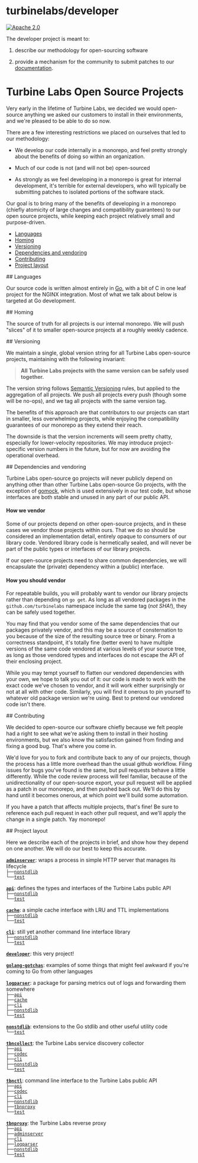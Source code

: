 
[//]: # ( Copyright 2017 Turbine Labs, Inc.                                   )
[//]: # ( you may not use this file except in compliance with the License.    )
[//]: # ( You may obtain a copy of the License at                             )
[//]: # (                                                                     )
[//]: # (     http://www.apache.org/licenses/LICENSE-2.0                      )
[//]: # (                                                                     )
[//]: # ( Unless required by applicable law or agreed to in writing, software )
[//]: # ( distributed under the License is distributed on an "AS IS" BASIS,   )
[//]: # ( WITHOUT WARRANTIES OR CONDITIONS OF ANY KIND, either express or     )
[//]: # ( implied. See the License for the specific language governing        )
[//]: # ( permissions and limitations under the License.                      )

# turbinelabs/developer

[![Apache 2.0](https://img.shields.io/hexpm/l/plug.svg)](LICENSE)

The developer project is meant to:

1. describe our methodology for open-sourcing software

2. provide a mechanism for the community to submit patches to our
   [documentation](https://docs.turbinelabs.io/).

# Turbine Labs Open Source Projects

Very early in the lifetime of Turbine Labs, we decided we would open-source
anything we asked our customers to install in their environments, and we're
pleased to be able to do so now.

There are a few interesting restrictions we placed on ourselves that led to our
methodology:

- We develop our code internally in a monorepo, and feel pretty strongly about
  the benefits of doing so within an organization.

- Much of our code is not (and will not be) open-sourced

- As strongly as we feel developing in a monorepo is great for internal
  development, it's terrible for external developers, who will typically be
  submitting patches to isolated portions of the software stack.

Our goal is to bring many of the benefits of developing in a monorepo
(chiefly atomicity of large changes and compatibility guarantees) to our open
source projects, while keeping each project relatively small and purpose-driven.

- [Languages](#languages)
- [Homing](#homing)
- [Versioning](#versioning)
- [Dependencies and vendoring](#vendoring)
- [Contributing](#contributing)
- [Project layout](#layout)

<a name="languages"/>
## Languages

Our source code is written almost entirely in [Go](https://golang.org/), with a
bit of C in one leaf project for the NGINX integration. Most of what we talk
about below is targeted at Go development.

<a name="homing"/>
## Homing

The source of truth for all projects is our internal monorepo. We will push
"slices" of it to smaller open-source projects at a roughly weekly cadence.

<a name="versioning"/>
## Versioning

We maintain a single, global version string for all Turbine Labs open-source
projects, maintaining with the following invariant:

>**All Turbine Labs projects with the same version can be safely used together.**

The version string follows [Semantic Versioning](http://semver.org/) rules,
but applied to the aggregation of all projects. We push all projects every push
(though some will be no-ops), and we tag all projects with the same version tag.

The benefits of this approach are that contributors to our projects can start
in smaller, less overwhelming projects, while enjoying the compatibility
guarantees of our monorepo as they extend their reach.

The downside is that the version increments will seem pretty chatty, especially
for lower-velocity repositories. We may introduce project-specific version
numbers in the future, but for now are avoiding the operational overhead.

<a name="vendoring"/>
## Dependencies and vendoring

Turbine Labs open-source go projects will never publicly depend on anything
other than other Turbine Labs open-source Go projects, with the exception of
[gomock](https://github.com/golang/mock), which is used extensively in our test
code, but whose interfaces are both stable and unused in any part of our public
API.

#### How we vendor

Some of our projects depend on other open-source projects, and in these cases
we vendor those projects within ours. That we do so should be considered an
implementation detail, entirely opaque to consumers of our library code.
Vendored library code is hermetically sealed, and will never be part of the
public types or interfaces of our library projects.

If our open-source projects need to share common dependencies, we will
encapsulate the (private) dependency within a (public) interface.

#### How you should vendor

For repeatable builds, you will probably want to vendor our library projects
rather than depending on `go get`. As long as all vendored packages in the
`github.com/turbinelabs` namespace include the same tag (*not SHA!*), they
can be safely used together.

You may find that you vendor some of the same dependencies that our packages
privately vendor, and this may be a source of consternation to you because of
the size of the resulting source tree or binary. From a correctness standpoint,
it's totally fine (better even) to have multiple versions of the same code
vendored at various levels of your source tree, as long as those vendored
types and interfaces do not escape the API of their enclosing project.

While you may tempt yourself to flatten our vendored dependencies with your own,
we hope to talk you out of it: our code is made to work with the exact code
we've chosen to vendor, and it will work either surprisingly or not at all with
other code. Similarly, you will find it onerous to pin yourself to whatever
old package version we're using. Best to pretend our vendored code isn't there.

<a name="contributing"/>
## Contributing

We decided to open-source our software chiefly because we felt people had a
right to see what we're asking them to install in their hosting environments,
but we also know the satisfaction gained from finding and fixing a good bug.
That's where you come in.

We'd love for you to fork and contribute back to any of our projects, though
the process has a little more overhead than the usual github workflow. Filing
issues for bugs you've found is the same, but pull requests behave a little
differently. While the code review process will feel familiar, because of the
unidirectionality of our open-source export, your pull request will be applied as a
patch in our monorepo, and then pushed back out. We'll do this by hand until
it becomes onerous, at which point we'll build some automation.

If you have a patch that affects multiple projects, that's fine! Be sure to
reference each pull request in each other pull request, and we'll apply the
change in a single patch. Yay monorepo!

<a name="layout"/>
## Project layout

Here we describe each of the projects in brief, and show how they depend on
one another. We will do our best to keep this accurate.

[**`adminserver`**](http://github.com/turbinelabs/adminserver):
wraps a process in simple HTTP server that manages its lifecycle<br>
`├──`[`nonstdlib`](http://github.com/turbinelabs/nonstdlib)<br>
`└──`[`test`](http://github.com/turbinelabs/test)<br>

[**`api`**](http://github.com/turbinelabs/api):
defines the types and interfaces of the Turbine Labs public API<br>
`├──`[`nonstdlib`](http://github.com/turbinelabs/nonstdlib)<br>
`└──`[`test`](http://github.com/turbinelabs/test)<br>

[**`cache`**](http://github.com/turbinelabs/cache):
a simple cache interface with LRU and TTL implementations<br>
`├──`[`nonstdlib`](http://github.com/turbinelabs/nonstdlib)<br>
`└──`[`test`](http://github.com/turbinelabs/test)<br>

[**`cli`**](http://github.com/turbinelabs/cli):
still yet another command line interface library<br>
`├──`[`nonstdlib`](http://github.com/turbinelabs/nonstdlib)<br>
`└──`[`test`](http://github.com/turbinelabs/test)<br>

[**`developer`**](http://github.com/turbinelabs/developer): this very project!

[**`golang-gotchas`**](http://github.com/turbinelabs/golang-gotchas):
examples of some things that might feel awkward if you're coming to Go from
other languages

[**`logparser`**](http://github.com/turbinelabs/logparser):
a package for parsing metrics out of logs and forwarding them somewhere<br>
`├──`[`api`](http://github.com/turbinelabs/api)<br>
`├──`[`cache`](http://github.com/turbinelabs/cache)<br>
`├──`[`cli`](http://github.com/turbinelabs/cli)<br>
`├──`[`nonstdlib`](http://github.com/turbinelabs/nonstdlib)<br>
`└──`[`test`](http://github.com/turbinelabs/test)<br>

[**`nonstdlib`**](http://github.com/turbinelabs/nonstdlib):
extensions to the Go stdlib and other useful utility code<br>
`└──`[`test`](http://github.com/turbinelabs/test)<br>

[**`tbncollect`**](http://github.com/turbinelabs/tbncollect):
the Turbine Labs service discovery collector<br>
`├──`[`api`](http://github.com/turbinelabs/api)<br>
`├──`[`codec`](http://github.com/turbinelabs/codec)<br>
`├──`[`cli`](http://github.com/turbinelabs/cli)<br>
`├──`[`nonstdlib`](http://github.com/turbinelabs/nonstdlib)<br>
`└──`[`test`](http://github.com/turbinelabs/test)<br>

[**`tbnctl`**](http://github.com/turbinelabs/tbnctl):
command line interface to the Turbine Labs public API<br>
`├──`[`api`](http://github.com/turbinelabs/api)<br>
`├──`[`codec`](http://github.com/turbinelabs/codec)<br>
`├──`[`cli`](http://github.com/turbinelabs/cli)<br>
`├──`[`nonstdlib`](http://github.com/turbinelabs/nonstdlib)<br>
`├──`[`tbnproxy`](http://github.com/turbinelabs/tbnproxy)<br>
`└──`[`test`](http://github.com/turbinelabs/test)<br>

[**`tbnproxy`**](http://github.com/turbinelabs/tbnproxy):
the Turbine Labs reverse proxy<br>
`├──`[`api`](http://github.com/turbinelabs/api)<br>
`├──`[`adminserver`](http://github.com/turbinelabs/adminserver)<br>
`├──`[`cli`](http://github.com/turbinelabs/cli)<br>
`├──`[`logparser`](http://github.com/turbinelabs/logparser)<br>
`├──`[`nonstdlib`](http://github.com/turbinelabs/nonstdlib)<br>
`└──`[`test`](http://github.com/turbinelabs/test)<br>
